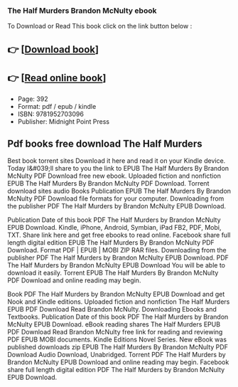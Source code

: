 ### The Half Murders Brandon McNulty ebook

To Download or Read This book click on the link button below :

## 👉  [**[Download book](http://ebooksharez.info/download.php?group=book&from=github.com&id=708458&lnk=1063 "Download book")**]

## 👉  [**[Read online book](http://ebooksharez.info/download.php?group=book&from=github.com&id=708458&lnk=1063 "Read online book")**]


* Page: 392
* Format: pdf / epub / kindle
* ISBN: 9781952703096
* Publisher: Midnight Point Press



## Pdf books free download The Half Murders


Best book torrent sites Download it here and read it on your Kindle device. Today I&amp;#039;ll share to you the link to EPUB The Half Murders By Brandon McNulty PDF Download free new ebook. Uploaded fiction and nonfiction EPUB The Half Murders By Brandon McNulty PDF Download. Torrent download sites audio Books Publication EPUB The Half Murders By Brandon McNulty PDF Download file formats for your computer. Downloading from the publisher PDF The Half Murders by Brandon McNulty EPUB Download.

Publication Date of this book PDF The Half Murders by Brandon McNulty EPUB Download. Kindle, iPhone, Android, Symbian, iPad FB2, PDF, Mobi, TXT. Share link here and get free ebooks to read online. Facebook share full length digital edition EPUB The Half Murders By Brandon McNulty PDF Download. Format PDF | EPUB | MOBI ZIP RAR files. Downloading from the publisher PDF The Half Murders by Brandon McNulty EPUB Download. PDF The Half Murders by Brandon McNulty EPUB Download You will be able to download it easily. Torrent EPUB The Half Murders By Brandon McNulty PDF Download and online reading may begin.

Book PDF The Half Murders by Brandon McNulty EPUB Download and get Nook and Kindle editions. Uploaded fiction and nonfiction The Half Murders EPUB PDF Download Read Brandon McNulty. Downloading Ebooks and Textbooks. Publication Date of this book PDF The Half Murders by Brandon McNulty EPUB Download. eBook reading shares The Half Murders EPUB PDF Download Read Brandon McNulty free link for reading and reviewing PDF EPUB MOBI documents. Kindle Editions Novel Series. New eBook was published downloads zip EPUB The Half Murders By Brandon McNulty PDF Download Audio Download, Unabridged. Torrent PDF The Half Murders by Brandon McNulty EPUB Download and online reading may begin. Facebook share full length digital edition PDF The Half Murders by Brandon McNulty EPUB Download.





